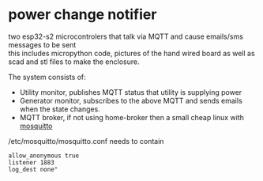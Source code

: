 # power change notifier
two esp32-s2 microcontrolers that talk via MQTT and cause emails/sms messages to be sent   
this includes micropython code, pictures of the hand wired board as well as scad and stl files to make the enclosure.

The system consists of:
 - Utility monitor, publishes MQTT status that utility is supplying power
 - Generator monitor, subscribes to the above MQTT and sends emails when the state changes.
 - MQTT broker, if not using home-broker then a small cheap linux with [mosquitto](https://mosquitto.org/)

/etc/mosquitto/mosquitto.conf needs to contain
```
allow_anonymous true
listener 1883
log_dest none"
```
